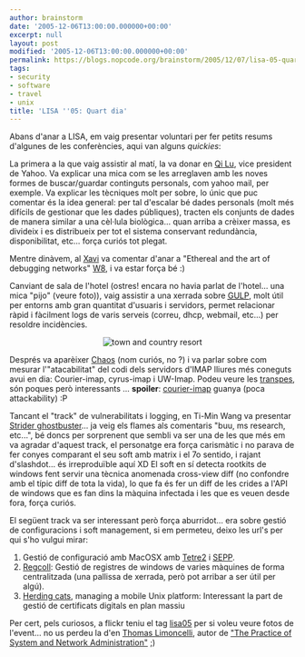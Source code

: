 ```yaml
---
author: brainstorm
date: '2005-12-06T13:00:00.000000+00:00'
excerpt: null
layout: post
modified: '2005-12-06T13:00:00.000000+00:00'
permalink: https://blogs.nopcode.org/brainstorm/2005/12/07/lisa-05-quart-dia/
tags:
- security
- software
- travel
- unix
title: 'LISA ''05: Quart dia'
---
```


Abans d'anar a LISA, em vaig presentar voluntari per fer petits resums d'algunes de les conferències, aqui van alguns *quickies*:

La primera a la que vaig assistir al matí, la va donar en [Qi Lu][1], vice president de Yahoo. Va explicar una mica com se les arreglaven amb les noves formes de buscar/guardar continguts personals, com yahoo mail, per exemple. Va explicar les tècniques molt per sobre, lo únic que puc comentar és la idea general: per tal d'escalar bé dades personals (molt més difícils de gestionar que les dades públiques), tracten els conjunts de dades de manera similar a una cèl·lula biològica... quan arriba a crèixer massa, es divideix i es distribueix per tot el sistema conservant redundància, disponibilitat, etc... força curiós tot plegat.

Mentre dinàvem, al [Xavi][2] va comentar d'anar a "Ethereal and the art of debugging networks" [W8][3], i va estar força bé :) 

Canviant de sala de l'hotel (ostres! encara no havia parlat de l'hotel... una mica "pijo" (veure foto)), vaig assistir a una xerrada sobre <acronym title="Grand Unified Logging Project"><a href="https://www.columbia.edu/acis/networks/advanced/gulp">GULP</a></acronym>, molt útil per entorns amb gran quantitat d'usuaris i servidors, permet relacionar ràpid i fàcilment logs de varis serveis (correu, dhcp, webmail, etc...) per resoldre incidències.

<center>
  <img src='https://blogs.nopcode.org/brainstorm/wp-content/images/thumb-sd_hotel_hall.jpg' alt='town and country resort' />
</center>

  
<!--more-->

  
Després va aparèixer [Chaos][4] (nom curiós, no ?) i va parlar sobre com mesurar l'"atacabilitat" del codi dels servidors d'IMAP lliures més coneguts avui en dia: Courier-imap, cyrus-imap i UW-Imap. Podeu veure les [transpes][5], són poques però interessants ... **spoiler**: [courier-imap][6] guanya (poca attackability) :P 

Tancant el "track" de vulnerabilitats i logging, en Ti-Min Wang va presentar [Strider ghostbuster][7]... ja veig els flames als comentaris "buu, ms research, etc...", bé doncs per sorprenent que sembli va ser una de les que més em va agradar d'aquest track, el personatge era força carismàtic i no parava de fer conyes comparant el seu soft amb matrix i el 7o sentido, i rajant d'slashdot... és irreproduïble aquí XD El soft en sí detecta rootkits de windows fent servir una tècnica anomenada cross-view diff (no confondre amb el típic diff de tota la vida), lo que fa és fer un diff de les crides a l'API de windows que es fan dins la màquina infectada i les que es veuen desde fora, força curiós.

El següent track va ser interessant però força aburridot... era sobre gestió de configuracions i soft management, si em permeteu, deixo les url's per qui s'ho vulgui mirar:

1.  Gestió de configuració amb MacOSX amb [Tetre2][8] i [SEPP][9].
2.  [Regcoll][10]: Gestió de registres de windows de varies màquines de forma centralitzada (una pallissa de xerrada, però pot arribar a ser útil per algú).
3.  [Herding cats][11], managing a mobile Unix platform: Interessant la part de gestió de certificats digitals en plan massiu

Per cert, pels curiosos, a flickr teniu el tag [lisa05][12] per si voleu veure fotos de l'event... no us perdeu la d'en [Thomas Limoncelli][13], autor de ["The Practice of System and Network Administration"][14] ;)

 [1]: https://360.yahoo.com/profile-dHFl7togcqomOrUGtvI-
 [2]: https://oasi.upc.es/~freakhand/neverBlog/index.php
 [3]: https://www.usenix.org/events/lisa05/training/tutonefile.html#w8
 [4]: https://www.glassonion.org/
 [5]: https://www.glassonion.org/projects/imap-attack/slides.pdf
 [6]: https://www.courier-mta.org/imap/
 [7]: https://research.microsoft.com/rootkit/
 [8]: https://isg.ee.ethz.ch/tools/tetre2/
 [9]: https://www.sepp.ee.ethz.ch/
 [10]: https://coitweb.uncc.edu/~bbkang/isr/paper/RegColl_Kang_USENIX_LISA05.pdf
 [11]: https://rsug.itd.umich.edu/software/radmind/contrib/LISA05/
 [12]: https://www.flickr.com/photos/tags/lisa05/
 [13]: https://www.flickr.com/photos/betsys99/72560798/
 [14]: https://freshmeat.net/articles/view/338/

